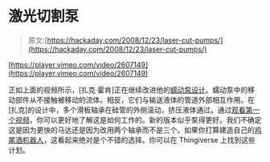 # 激光切割泵

> 原文:[https://hackaday.com/2008/12/23/laser-cut-pumps/](https://hackaday.com/2008/12/23/laser-cut-pumps/)

[https://player.vimeo.com/video/2607149](https://player.vimeo.com/video/2607149)

正如上面的视频所示，[扎克·霍肯]正在继续改进他的[蠕动泵设计](http://en.wikipedia.org/wiki/Peristaltic_pump "Peristaltic pump - Wikipedia, the free encyclopedia")。蠕动泵中的移动部件从不接触被移动的流体。相反，它们与输送液体的管道外部相互作用。在[扎克]的设计中，多个滑板轴承在硅管的外侧滚动，挤压液体通过。通过[观看第一个视频](http://brepettis.com/blog/2008/12/02/things-zach-smith-lazzzored-a-peristaltic-pump/ "Bre Pettis | I Make Things")，你可以更好地了解这是如何工作的。新的版本似乎泵得更好。我们不确定这是因为更快的马达还是因为改用两个轴承而不是三个。如果你打算建造自己的[鸡尾酒机器人](http://hackaday.com/tag/roboexotica/ "roboexotica  - Hack a Day")，这看起来绝对是个不错的选择。你可以在 Thingiverse 上找到这些计划。